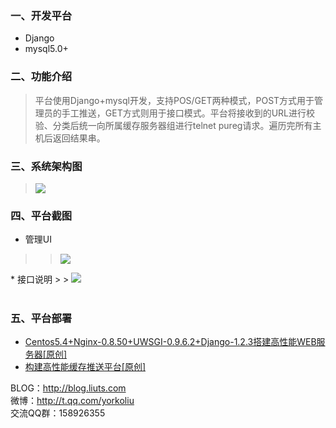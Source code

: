 ### 一、开发平台 ###
  * Django
  * mysql5.0+

### 二、功能介绍 ###
> 平台使用Django+mysql开发，支持POS/GET两种模式，POST方式用于管理员的手工推送，GET方式则用于接口模式。平台将接收到的URL进行校验、分类后统一向所属缓存服务器组进行telnet pureg请求。遍历完所有主机后返回结果串。

### 三、系统架构图 ###
> <img src='http://blog.liuts.com/attachment/201010/1287215944_56725166.png'><br></li></ul>

### 四、平台截图 ###
  * 管理UI
> > <img src='http://blog.liuts.com/attachment/201010/1287152458_1760351a.png'><br>
</li></ul>  * 接口说明
> > <img src='http://blog.liuts.com/attachment/201010/1287157746_26000b73.png'><br>
<br>
<h3>五、平台部署</h3>
</li></ul><ul><li><a href='http://blog.liuts.com/post/186/'>Centos5.4+Nginx-0.8.50+UWSGI-0.9.6.2+Django-1.2.3搭建高性能WEB服务器[原创]</a><br>
</li><li><a href='http://blog.liuts.com/post/217/'>构建高性能缓存推送平台[原创]</a><br></li></ul>

BLOG：<a href='http://blog.liuts.com'><a href='http://blog.liuts.com'>http://blog.liuts.com</a></a><br>
微博：<a href='http://t.qq.com/yorkoliu'><a href='http://t.qq.com/yorkoliu'>http://t.qq.com/yorkoliu</a></a><br>
交流QQ群：158926355